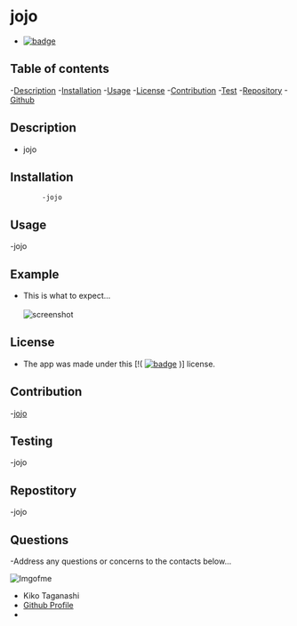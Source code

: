

# **jojo**
- 
  [![badge](https://img.shields.io/badge/License-GPLv3-blue.svg)](https://www.gnu.org/licenses/gpl-3.0)
  

## Table of contents
  -[Description](#Description)
  -[Installation](#Installation)
  -[Usage](#Usage)
  -[License](#License)
  -[Contribution](#Contribuition)
  -[Test](#Testing)
  -[Repository](#Repositry)
  -[Github](#Github)

## Description

  - jojo

## Installation

            -jojo
    
## Usage
  
  -jojo

## Example 
  - This is what to expect...
          <br/>
          <br/>
          ![screenshot](jojo)

## License

  - The app was made under this [!(
  [![badge]()]()
  )] license.

## Contribution

  -[jojo](https://github.com/jojo)

## Testing 
  
  -jojo

## Repostitory

  -jojo

## Questions
  -Address any questions or concerns 
  to the contacts below...
                
![Imgofme](https://avatars.githubusercontent.com/u/40888?v=4)
- Kiko Taganashi
- [Github Profile](https://github.com/jojo)
- <null>
